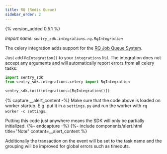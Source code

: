 ```yaml
---
title: RQ (Redis Queue)
sidebar_order: 2
---
```


{% version_added 0.5.1 %}

<!-- WIZARD -->
*Import name: `sentry_sdk.integrations.rq.RqIntegration`*

The celery integration adds support for the [RQ Job Queue System](https://python-rq.org/).

Just add ``RqIntegration()`` to your ``integrations`` list.  The integration does not
accept any arguments and will automatically report errors from all celery tasks:

```python
import sentry_sdk
from sentry_sdk.integrations.celery import RqIntegration

sentry_sdk.init(integrations=[RqIntegration()])
```

{% capture __alert_content -%}
Make sure that the code above is loaded on worker startup. E.g. put it in a `settings.py` and run the worker with `rq worker -c settings`.

Putting this code just anywhere means the SDK will only be partially initialized.
{%- endcapture -%}
{%- include components/alert.html
  title="Note"
  content=__alert_content
%}

Additionally the transaction on the event will be set to the task name and
the grouping will be improved for global errors such as timeouts.
<!-- ENDWIZARD -->
